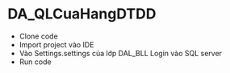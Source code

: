# DA_QLCuaHangDTDD
- Clone code
- Import project vào IDE
- Vào Settings.settings của lớp DAL_BLL Login vào SQL server
- Run code
